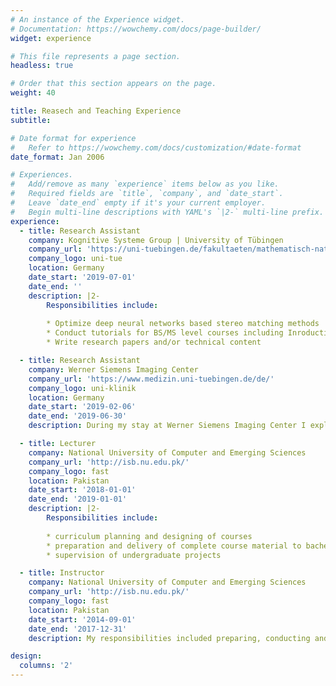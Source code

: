 ```yaml
---
# An instance of the Experience widget.
# Documentation: https://wowchemy.com/docs/page-builder/
widget: experience

# This file represents a page section.
headless: true

# Order that this section appears on the page.
weight: 40

title: Reasech and Teaching Experience
subtitle:

# Date format for experience
#   Refer to https://wowchemy.com/docs/customization/#date-format
date_format: Jan 2006

# Experiences.
#   Add/remove as many `experience` items below as you like.
#   Required fields are `title`, `company`, and `date_start`.
#   Leave `date_end` empty if it's your current employer.
#   Begin multi-line descriptions with YAML's `|2-` multi-line prefix.
experience:
  - title: Research Assistant
    company: Kognitive Systeme Group | University of Tübingen
    company_url: 'https://uni-tuebingen.de/fakultaeten/mathematisch-naturwissenschaftliche-fakultaet/fachbereiche/informatik/lehrstuehle/kognitive-systeme/'
    company_logo: uni-tue
    location: Germany
    date_start: '2019-07-01'
    date_end: ''
    description: |2-
        Responsibilities include:
        
        * Optimize deep neural networks based stereo matching methods
        * Conduct tutorials for BS/MS level courses including Inroduction to Neural Networks, Artifical Intelligence, Current Topics in Deep Neural Networks _etc._
        * Write research papers and/or technical content

  - title: Research Assistant
    company: Werner Siemens Imaging Center
    company_url: 'https://www.medizin.uni-tuebingen.de/de/'
    company_logo: uni-klinik
    location: Germany
    date_start: '2019-02-06'
    date_end: '2019-06-30'
    description: During my stay at Werner Siemens Imaging Center I explored deep learning methods for medical imaging. Specifically, I worked on magnetic resonance imaging (MRI) and positron emission tomography (PET) imaging datasets and explored deep learning methods for classification and segmentation of brain tumor images.

  - title: Lecturer 
    company: National University of Computer and Emerging Sciences
    company_url: 'http://isb.nu.edu.pk/'
    company_logo: fast
    location: Pakistan
    date_start: '2018-01-01'
    date_end: '2019-01-01'
    description: |2-
        Responsibilities include:
        
        * curriculum planning and designing of courses
        * preparation and delivery of complete course material to bachelor level students
        * supervision of undergraduate projects

  - title: Instructor 
    company: National University of Computer and Emerging Sciences
    company_url: 'http://isb.nu.edu.pk/'
    company_logo: fast
    location: Pakistan
    date_start: '2014-09-01'
    date_end: '2017-12-31'
    description: My responsibilities included preparing, conducting and evaluating labs of programming related subjects and taking classes sometimes. I conducted the following courses: Introduction to Computing (Python, C++), Computer Programming (C++), Data Structures (C++), Design and Analysis of Algorithms and Computer Networks (C++).

design:
  columns: '2'
---
```

